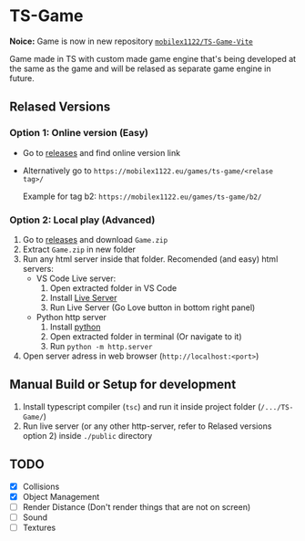 # TS-Game

**Noice:** Game is now in new repository [`mobilex1122/TS-Game-Vite`](https://github.com/mobilex1122/TS-Game-Vite)

Game made in TS with custom made game engine that's being developed at the same as the game and will be relased as separate game engine in future.

## Relased Versions

### Option 1: Online version (Easy)

- Go to [releases](https://github.com/mobilex1122/TS-Game/releases) and find online version link
- Alternatively go to `https://mobilex1122.eu/games/ts-game/<relase tag>/`
  
  Example for tag b2: `https://mobilex1122.eu/games/ts-game/b2/`

### Option 2: Local play (Advanced)

1. Go to [releases](https://github.com/mobilex1122/TS-Game/releases) and download `Game.zip`
2. Extract `Game.zip` in new folder
3. Run any html server inside that folder. Recomended (and easy) html servers:
   - VS Code Live server:
      1. Open extracted folder in VS Code
      2. Install [Live Server](https://marketplace.visualstudio.com/items?itemName=ritwickdey.LiveServer)
      3. Run Live Server (Go Love button in bottom right panel)
   - Python http server
      1. Install [python](https://www.python.org/downloads/)
      2. Open extracted folder in terminal (Or navigate to it)
      3. Run `python -m http.server`
4. Open server adress in web browser (`http://localhost:<port>`)

## Manual Build or Setup for development

1. Install typescript compiler (`tsc`) and run it inside project folder (`/.../TS-Game/`)
2. Run live server (or any other http-server, refer to Relased versions option 2) inside `./public` directory

## TODO

- [x] Collisions
- [x] Object Management
- [ ] Render Distance (Don't render things that are not on screen)
- [ ] Sound
- [ ] Textures

